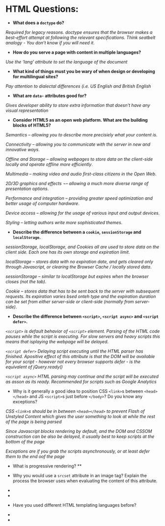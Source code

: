 # HTML Questions:

* **What does a `doctype` do?**

*Required for legacy reasons. doctype ensures that the browser makes a best-effort attempt at following the relevant specifications. 
Think seatbelt analogy - You don’t know if you will need it*.

* **How do you serve a page with content in multiple languages?**

*Use the ‘lang’ attribute to set the language of the document*

* **What kind of things must you be wary of when design or developing for multilingual sites?**

*Pay attention to dialectal differences (i.e. US English and British English*

* **What are `data-` attributes good for?**

*Gives developer ability to store extra information that doesn’t have any visual representation*

* **Consider HTML5 as an open web platform. What are the building blocks of HTML5?**

*Semantics – allowing you to describe more precisiely what your content is*.

*Connectivity – allowing you to communicate with the server in new and innovative ways*.

*Offline and Storage – allowing webpages to store data on the client-side locally and operate offline more efficiently*.

*Multimedia – making video and audio first-class citizens in the Open Web*.

*2D/3D graphics and effects ¬– allowing a much more diverse range of presentation options*.

*Performance and integration – providing greater speed optimization and better usage of computer hardware*.

*Device access – allowing for the usage of various input and output devices*.

*Styling – letting authors write more sophisticated themes*.

* **Describe the difference between a `cookie`, `sessionStorage` and `localStorage`.**

*sessionStorage, localStorage, and Cookies all are used to store data on the client side. Each one has its own storage and expiration limit*.

*localStorage – stores data with no expiration date, and gets cleared only through Javascript, or clearing the Browser Cache / locally stored data*.

*sessionStorage – similar to localStorage but expires when the browser closes (not the tab)*.

*Cookie – stores data that has to be sent back to the server with subsequent requests. Its expiration varies bsed onteh type and the expiration duration can be set from either server-side or client-side (normally from server-side)*.

* **Describe the difference between `<script>`, `<script async>` and `<script defer>`.**

*`<script>` is default behavior of `<script>` element. Parsing of the HTML code pauses while the script is executing. For slow servers and heavy scripts this means that isplaying the webpage will be delayed*.

*`<script defer>` Delaying script executing until the HTML parser has finished. Apositive effect of this attribute is that the DOM will be available for your script - however not every browser supports defer - is the equivalent of jQuery.ready()*

*`<script async>` HTML parsing may continue and the script will be executed as asson as its ready. Recommended for scripts such as Google Analytics*

* Why is it generally a good idea to position CSS `<link>`s between `<head></head>` and JS `<script>`s just before `</body>`? Do you know any exceptions?

*CSS `<link>`s should be in between `<head></head>` to prevent Flash of Unstyled Content which gives the user something to look at while the rest of the page is being parsed*

*Since Javascript blocks rendering by default, and the DOM and CSSOM construction can be also be delayed, it usually best to keep scripts at the bottom of the page*

*Exceptions are if you grab the scripts asynchronously, or at least defer them to the end oof the page*
* What is progressive rendering?
**

* Why you would use a `srcset` attribute in an image tag? Explain the process the browser uses when evaluating the content of this attribute.

*
*

* Have you used different HTML templating languages before?

*
*

